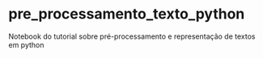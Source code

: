 # pre_processamento_texto_python
Notebook do tutorial sobre pré-processamento e representação de textos em python
